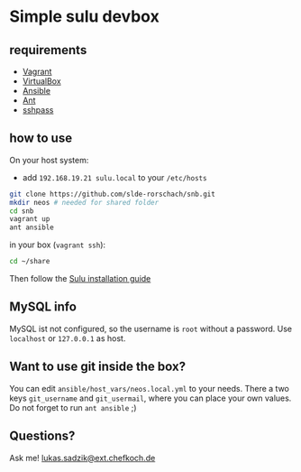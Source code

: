 # Simple sulu devbox

## requirements

- [Vagrant](http://vagrantup.com/)
- [VirtualBox](http://virtualbox.org/)
- [Ansible](http://www.ansible.com/)
- [Ant](http://ant.apache.org/)
- [sshpass](https://gist.github.com/arunoda/7790979)

## how to use

On your host system:

- add `192.168.19.21 sulu.local` to your `/etc/hosts`

```bash
git clone https://github.com/slde-rorschach/snb.git
mkdir neos # needed for shared folder
cd snb
vagrant up
ant ansible
```

in your box (`vagrant ssh`):

```bash
cd ~/share
```

Then follow the [Sulu installation guide](docs.sulu.io/en/latest/book/getting-started/installation.html)

## MySQL info

MySQL ist not configured, so the username is `root` without a password.
Use `localhost` or `127.0.0.1` as host.

## Want to use git inside the box?

You can edit `ansible/host_vars/neos.local.yml` to your needs.
There a two keys `git_username` and `git_usermail`, where you can place your own values.
Do not forget to run `ant ansible` ;)

## Questions?

Ask me! lukas.sadzik@ext.chefkoch.de
